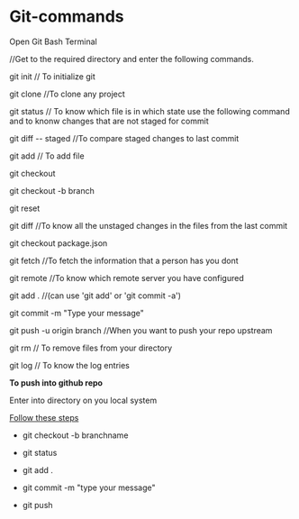 # Git-commands

Open Git Bash Terminal

//Get to the required directory and enter the following commands.

git init    // To initialize git

git clone <URL>   //To clone any project

git status    // To know which file is in which state use the following command and to knonw changes that are not staged for commit

git diff -- staged    //To compare staged changes to last commit

git add <filename>    // To add file
  
git checkout

git checkout -b branch

git reset

git diff    //To know all the unstaged changes in the files from the last commit

git checkout package.json

git fetch    //To fetch the information that a person has you dont

git remote    //To know which remote server you have configured

git add .     //(can use 'git add' or 'git commit -a')

git commit -m "Type your message"

git push -u origin branch   //When you want to push your repo upstream

git rm    // To remove files from your directory

git log   // To know the log entries

**To push into github repo**

Enter into directory on you local system

[Follow these steps](http://dont-be-afraid-to-commit.readthedocs.io/en/latest/git/commandlinegit.html)

- git checkout -b branchname

- git status

- git add .

- git commit -m "type your message"

- git push
